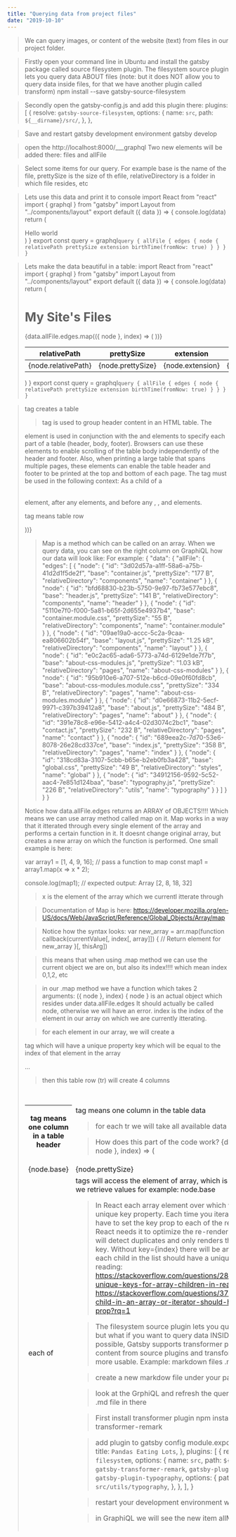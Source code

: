```yaml
---
title: "Querying data from project files"
date: "2019-10-10"
---
```


> We can query images, or content of the website (text) from files in our project folder.

> Firstly open your command line in Ubuntu and install the gatsby package called source filesystem plugin. The filesystem source plugin lets you query data ABOUT files (note: but it does NOT allow you to query data inside files, for that we have another plugin called transform)
npm install --save gatsby-source-filesystem

> Secondly open the gatsby-config.js and add this plugin there:
plugins: [
    {
      resolve: `gatsby-source-filesystem`,
      options: {
        name: `src`,
        path: `${__dirname}/src/`,
      },
    },

> Save and restart gatsby development environment
gatsby develop

> open the http://localhost:8000/___graphql Two new elements will be added there: files and allFile

> Select some items for our query. For example base is the name of the file, prettySize is the size of th efile, relativeDirectory is a folder in which file resides, etc

> Lets use this data and print it to console
import React from "react"
import { graphql } from "gatsby"
import Layout from "../components/layout"
export default ({ data }) => {
  console.log(data)
  return (
    <Layout>
      <div>Hello world</div>
    </Layout>
  )
}
export const query = graphql`
  query {
    allFile {
      edges {
        node {
          relativePath
          prettySize
          extension
          birthTime(fromNow: true)
        }
      }
    }
  }
`

> Lets make the data beautiful in a table:
import React from "react"
import { graphql } from "gatsby"
import Layout from "../components/layout"
export default ({ data }) => {
  console.log(data)
  return (
    <Layout>
      <div>
        <h1>My Site's Files</h1>
        <table>
          <thead>
            <tr>
              <th>relativePath</th>
              <th>prettySize</th>
              <th>extension</th>
              <th>birthTime</th>
            </tr>
          </thead>
          <tbody>
            {data.allFile.edges.map(({ node }, index) => (
              <tr key={index}>
                <td>{node.relativePath}</td>
                <td>{node.prettySize}</td>
                <td>{node.extension}</td>
                <td>{node.birthTime}</td>
              </tr>
            ))}
          </tbody>
        </table>
      </div>
    </Layout>
  )
}
export const query = graphql`
  query {
    allFile {
      edges {
        node {
          relativePath
          prettySize
          extension
          birthTime(fromNow: true)
        }
      }
    }
  }
`

> <table> tag creates a table


> <thread> tag is used to group header content in an HTML table. The <thead> element is used in conjunction with the <tbody> and <tfoot> elements to specify each part of a table (header, body, footer). Browsers can use these elements to enable scrolling of the table body independently of the header and footer. Also, when printing a large table that spans multiple pages, these elements can enable the table header and footer to be printed at the top and bottom of each page. The <thead> tag must be used in the following context: As a child of a <table> element, after any <caption>, and <colgroup> elements, and before any <tbody>, <tfoot>, and <tr> elements. 

> <tr> tag means table row

> <th> tag means one column in a table header

> <td> tag means one column in the table data

> for each tr we will take all available data into columns

> How does this part of the code work?
{data.allFile.edges.map(({ node }, index) => (
              <tr key={index}>
                <td>{node.base}</td>
                <td>{node.prettySize}</td>
                <td>{node.relativeDirectory}</td>
                <td>{node.name}</td>
              </tr>
            ))}


> Map is a method which can be called on an array. When we query data, you can see on the right column on GraphiQL how our data will look like: For example:
{
  "data": {
    "allFile": {
      "edges": [
        {
          "node": {
            "id": "3d02d57a-a1ff-58a6-a75b-41d2d1f5de2f",
            "base": "container.js",
            "prettySize": "177 B",
            "relativeDirectory": "components",
            "name": "container"
          }
        },
        {
          "node": {
            "id": "bfd68830-b23b-5750-9e97-fb73e577ebc8",
            "base": "header.js",
            "prettySize": "141 B",
            "relativeDirectory": "components",
            "name": "header"
          }
        },
        {
          "node": {
            "id": "5110e7f0-f000-5a81-b65f-2d655e4937b4",
            "base": "container.module.css",
            "prettySize": "55 B",
            "relativeDirectory": "components",
            "name": "container.module"
          }
        },
        {
          "node": {
            "id": "09ae19a0-accc-5c2a-9caa-ea806602b54f",
            "base": "layout.js",
            "prettySize": "1.25 kB",
            "relativeDirectory": "components",
            "name": "layout"
          }
        },
        {
          "node": {
            "id": "e0c2ac65-ada6-5773-a74d-6129e1de7f7b",
            "base": "about-css-modules.js",
            "prettySize": "1.03 kB",
            "relativeDirectory": "pages",
            "name": "about-css-modules"
          }
        },
        {
          "node": {
            "id": "95b910e6-a707-512e-b6cd-09e0f60fd8cb",
            "base": "about-css-modules.module.css",
            "prettySize": "334 B",
            "relativeDirectory": "pages",
            "name": "about-css-modules.module"
          }
        },
        {
          "node": {
            "id": "d0e66873-11b2-5ecf-9971-c397b39412a8",
            "base": "about.js",
            "prettySize": "484 B",
            "relativeDirectory": "pages",
            "name": "about"
          }
        },
        {
          "node": {
            "id": "391e78c8-e96e-5412-a4c4-02d3074c2bc1",
            "base": "contact.js",
            "prettySize": "232 B",
            "relativeDirectory": "pages",
            "name": "contact"
          }
        },
        {
          "node": {
            "id": "689eea2c-7d70-53e6-8078-26e28cd337ce",
            "base": "index.js",
            "prettySize": "358 B",
            "relativeDirectory": "pages",
            "name": "index"
          }
        },
        {
          "node": {
            "id": "318cd83a-3107-5cbb-b65e-b2eb0fb3a428",
            "base": "global.css",
            "prettySize": "49 B",
            "relativeDirectory": "styles",
            "name": "global"
          }
        },
        {
          "node": {
            "id": "34912156-9592-5c52-aac4-7e851d124baa",
            "base": "typography.js",
            "prettySize": "226 B",
            "relativeDirectory": "utils",
            "name": "typography"
          }
        }
      ]
    }
  }
}

Notice how data.allFile.edges returns an ARRAY of OBJECTS!!!! Which means we can use array method called map on it. Map works in a way that it itterated through every single element of the array and performs a certain function in it. It doesnt change original array, but creates a new array on which the function is performed.  One small example is here:

var array1 = [1, 4, 9, 16];
// pass a function to map
const map1 = array1.map(x => x * 2);

console.log(map1);
// expected output: Array [2, 8, 18, 32]

> x is the element of the array which we currentl itterate through

> Documentation of Map is here: https://developer.mozilla.org/en-US/docs/Web/JavaScript/Reference/Global_Objects/Array/map

> Notice how the syntax looks:
var new_array = arr.map(function callback(currentValue[, index[, array]]) {
    // Return element for new_array
}[, thisArg])

> this means that when using .map method we can use the current object we are on, but also its index!!!! which mean  index 0,1,2, etc

> in our .map method we have a function which takes 2 arguments: ({ node }, index)
{ node } is an actual object which resides under data.allFile.edges
It should actually be called node, otherwise we will have an error.
index is the index of the element in our array on which we are currently itterating.

> for each element in our array, we will create a <tr> tag which will have a unique property key which will be equal to the index of that element in the array
<tr key={index}>
...
</tr> 

> then this table row (tr) will create 4 columns <td>
each of <td> tags will access the element of array, which is in fact an object, where we retrieve values for example: node.base


> In React each array element over which we will itterate needs a unique key property. 
Each time you iterate over an array you have to set the key prop to each of the resulting DOM element as React needs it to optimize the re-rendering. 
React for example will detect duplicates and only renders the first node with this key. Without key={index} there will be an error in console that each child in the list should have a unique key property. More reading:
https://stackoverflow.com/questions/28329382/understanding-unique-keys-for-array-children-in-react-js
https://stackoverflow.com/questions/37651660/react-each-child-in-an-array-or-iterator-should-have-a-unique-key-prop?rq=1

> The filesystem source plugin lets you query data ABOUT files but what if you want to query data INSIDE files? To make this possible, Gatsby supports transformer plugins which take raw content from source plugins and transform it into something more usable. Example: markdown files .md


> create a new markdow file under your pages folder
blog_post.md

> look at the GrphiQL and refresh the query, you will see the new .md file in there


> First install transformer plugin
npm install --save gatsby-transformer-remark

> add plugin to gatsby config
module.exports = {
  siteMetadata: {
    title: `Pandas Eating Lots`,
  },
  plugins: [
    {
      resolve: `gatsby-source-filesystem`,
      options: {
        name: `src`,
        path: `${__dirname}/src/`,
      },
    },
    `gatsby-transformer-remark`,
    `gatsby-plugin-emotion`,
    {
      resolve: `gatsby-plugin-typography`,
      options: {
        pathToConfigModule: `src/utils/typography`,
      },
    },
  ],
}

> restart your development environment with
gatsby develop


> in GraphiQL we will see the new item allMarkdownRemark





